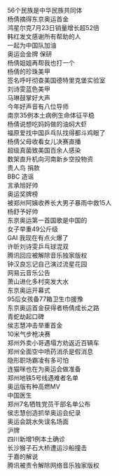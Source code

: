 56个民族是中华民族共同体  
杨倩摘得东京奥运首金  
鸿星尔克7月23日销量增长超52倍  
韩红发文感谢所有帮助的人  
一起为中国队加油  
奥运会金牌 保研  
杨倩姐姐再帮我也打一个  
杨倩的珍珠美甲  
签名呼吁彻查美国德特里克堡实验室  
刘诗雯蓝色美甲  
马琳鼓掌好大声  
今年好声音有八位导师  
南京35例本土病例生命体征平稳  
杨倩说想吃妈妈做的油焖大虾  
福原爱找中国乒乓队找得都斗鸡眼了  
杨倩父母收看女儿决赛直播  
超级真菌致美国百余人感染  
数架直升机向河南新乡空投物资  
贵人鸟 捐款  
BBC 造谣  
言承旭好帅  
奥运奖牌榜  
被郑州阿姨收养长大男子暴雨中救15人  
杨舒予好帅  
东京奥运第一首国歌是中国的  
女子举重49公斤级  
GAI 我现在有点火爆了  
许昕刘诗雯乒乓球混双  
腾讯回应被解除音乐独家版权  
钟汉良忘记自己演过流星花园  
网易云音乐公告  
萧山进化多村突发大水  
东京奥运开幕式  
95后女孩备77箱卫生巾援豫  
东京奥运首金获得者杨倩成长之路  
青蛇劫起口碑  
侯志慧冲击举重首金  
10米气步枪决赛  
郑州外卖小哥遇塌方劝返近百辆车  
郑州全面空中喷药消杀是假消息  
隐形职场霸凌有多可怕  
连猫咪也在为奥运会做准备  
郑州地铁5号线遇难者名单  
奥运版有种高燃MV  
中国医生  
郑州7名牺牲党员干部名单公布  
侯志慧创造抓举奥运会纪录  
奥运会跳水失误名场面  
沪牌  
四川新增1例本土确诊  
长沙猴子石大桥遭运沙船撞击  
于嘉的解说  
腾讯被责令解除网络音乐独家版权  
